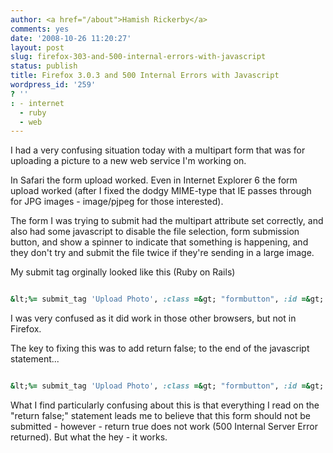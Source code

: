 ```yaml
---
author: <a href="/about">Hamish Rickerby</a>
comments: yes
date: '2008-10-26 11:20:27'
layout: post
slug: firefox-303-and-500-internal-errors-with-javascript
status: publish
title: Firefox 3.0.3 and 500 Internal Errors with Javascript
wordpress_id: '259'
? ''
: - internet
  - ruby
  - web
---
```


I had a very confusing situation today with a multipart form that was for uploading a picture to a new web service I'm working on.

In Safari the form upload worked. Even in Internet Explorer 6 the form upload worked (after I fixed the dodgy MIME-type that IE passes through for JPG images - image/pjpeg for those interested).

The form I was trying to submit had the multipart attribute set correctly, and also had some javascript to disable the file selection, form submission button, and show a spinner to indicate that something is happening, and they don't try and submit the file twice if they're sending in a large image.

My submit tag orginally looked like this (Ruby on Rails)

``` ruby

&lt;%= submit_tag 'Upload Photo', :class =&gt; "formbutton", :id =&gt; "submit-button", :onClick =&gt; "$('upload-form').submit();Form.disable('upload-form');Effect.toggle('footnote', 'appear', {duration: 0});Effect.toggle('spinner', 'appear', {duration: 0});" %&gt;

```

I was very confused as it did work in those other browsers, but not in Firefox.

The key to fixing this was to add return false; to the end of the javascript statement...

``` ruby

&lt;%= submit_tag 'Upload Photo', :class =&gt; "formbutton", :id =&gt; "submit-button", :onClick =&gt; "$('upload-form').submit();Form.disable('upload-form');Effect.toggle('footnote', 'appear', {duration: 0});Effect.toggle('spinner', 'appear', {duration: 0});return false;" %&gt;

```

What I find particularly confusing about this is that everything I read on the "return false;" statement leads me to believe that this form should not be submitted - however - return true does not work (500 Internal Server Error returned). But what the hey - it works.